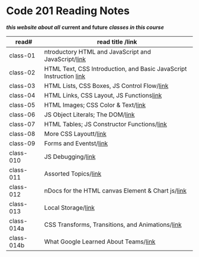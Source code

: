 # Code 201 Reading Notes

***this website about all*** **current and future** ***classes in this course***

read#| read title /link|
-----|------------|
class-01|ntroductory HTML and JavaScript and JavaScript/[link]()|
class-02|HTML Text, CSS Introduction, and Basic JavaScript Instruction [link]()|
class-03|HTML Lists, CSS Boxes, JS Control Flow/[link]()|
class-04|HTML Links, CSS Layout, JS Functions[link]()|
class-05|HTML Images; CSS Color & Text/[link]()|
class-06|JS Object Literals; The DOM/[link]()|
class-07|HTML Tables; JS Constructor Functions/[link]()|
class-08|More CSS Layoutt/[link]()|
class-09|Forms and Eventst/[link]()|
class-010|JS Debugging/[link]()|
class-011|Assorted Topics/[link]()|
class-012|nDocs for the HTML canvas Element & Chart js/[link]()|
class-013|Local Storage/[link]()|
class-014a|CSS Transforms, Transitions, and Animations/[link]()|
class-014b|What Google Learned About Teams/[link](#)



